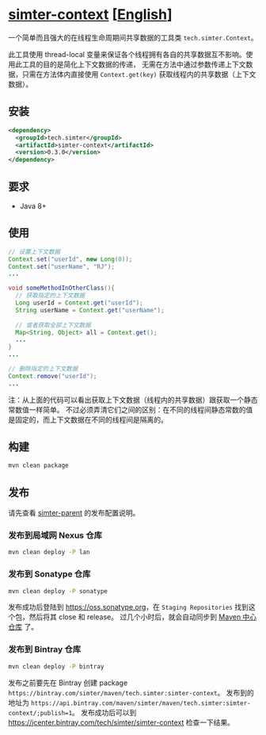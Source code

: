 # [simter-context](https://github.com/simter/simter-context) [[English]]

一个简单而且强大的在线程生命周期间共享数据的工具类 `tech.simter.Context`。

此工具使用 thread-local 变量来保证各个线程拥有各自的共享数据互不影响。使用此工具的目的是简化上下文数据的传递，
无需在方法中通过参数传递上下文数据，只需在方法体内直接使用 `Context.get(key)` 获取线程内的共享数据（上下文数据）。


## 安装

```xml
<dependency>
  <groupId>tech.simter</groupId>
  <artifactId>simter-context</artifactId>
  <version>0.3.0</version>
</dependency>
```

## 要求

- Java 8+

## 使用

```java
// 设置上下文数据
Context.set("userId", new Long(0));
Context.set("userName", "RJ");
...

void someMethodInOtherClass(){
  // 获取指定的上下文数据
  Long userId = Context.get("userId");
  String userName = Context.get("userName");
  
  // 或者获取全部上下文数据
  Map<String, Object> all = Context.get();
  ...
}
...

// 删除指定的上下文数据
Context.remove("userId");
...
```

注：从上面的代码可以看出获取上下文数据（线程内的共享数据）跟获取一个静态常数值一样简单。
不过必须弄清它们之间的区别：在不同的线程间静态常数的值是固定的，而上下文数据在不同的线程间是隔离的。

## 构建

```bash
mvn clean package
```

## 发布

请先查看 [simter-parent] 的发布配置说明。

### 发布到局域网 Nexus 仓库

```bash
mvn clean deploy -P lan
```

### 发布到 Sonatype 仓库

```bash
mvn clean deploy -P sonatype
```

发布成功后登陆到 <https://oss.sonatype.org>，在 `Staging Repositories` 找到这个包，然后将其 close 和 release。
过几个小时后，就会自动同步到 [Maven 中心仓库](http://repo1.maven.org/maven2/tech/simter/simter-context) 了。

### 发布到 Bintray 仓库

```bash
mvn clean deploy -P bintray
```

发布之前要先在 Bintray 创建 package `https://bintray.com/simter/maven/tech.simter:simter-context`。
发布到的地址为 `https://api.bintray.com/maven/simter/maven/tech.simter:simter-context/;publish=1`。
发布成功后可以到 <https://jcenter.bintray.com/tech/simter/simter-context> 检查一下结果。


[simter-parent]: https://github.com/simter/simter-parent/blob/master/docs/README.zh-cn.md
[English]: https://github.com/simter/simter-context/blob/master/README.md